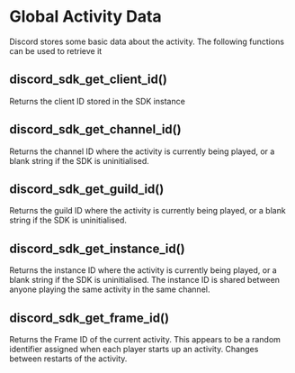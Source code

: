 # Global Activity Data
Discord stores some basic data about the activity. The following functions can be used to retrieve it

## discord_sdk_get_client_id()
Returns the client ID stored in the SDK instance

## discord_sdk_get_channel_id()
Returns the channel ID where the activity is currently being played, or a blank string if the SDK is uninitialised.

## discord_sdk_get_guild_id()
Returns the guild ID where the activity is currently being played, or a blank string if the SDK is uninitialised.

## discord_sdk_get_instance_id()
Returns the instance ID where the activity is currently being played, or a blank string if the SDK is uninitialised.
The instance ID is shared between anyone playing the same activity in the same channel. 

## discord_sdk_get_frame_id()
Returns the Frame ID of the current activity. This appears to be a random identifier assigned when each player starts up an activity. Changes between restarts of the activity. 


